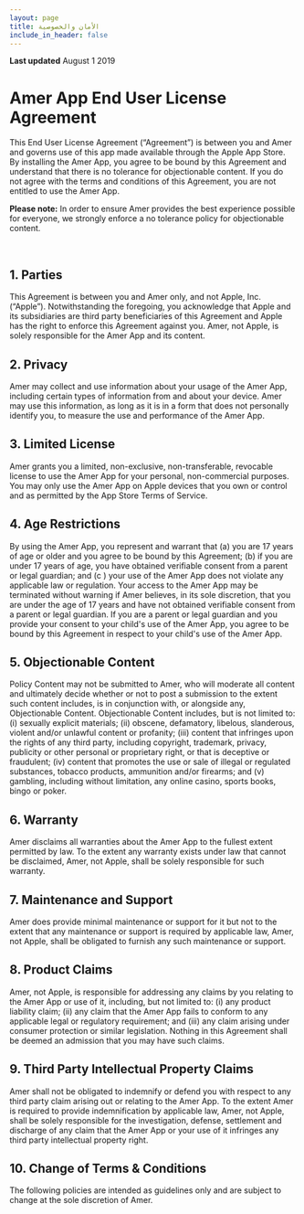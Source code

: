 ```yaml
---
layout: page
title: الأمان والخصوصية
include_in_header: false
---
```


**Last updated**
August 1 2019

# Amer App End User License Agreement
This End User License Agreement (“Agreement”) is between you and
Amer and governs use of this app made available through the Apple App Store. By installing the
Amer App, you agree to be bound by this Agreement and understand that there is no tolerance for objectionable
content. If you do not agree with the terms and conditions of this Agreement, you are not entitled to use the
Amer App.

**Please note:** In order to ensure Amer provides the best experience possible for everyone, we strongly enforce a no tolerance policy for objectionable content.

<br>

## 1. Parties
This Agreement is between you and Amer only, and not Apple, Inc. (“Apple”). Notwithstanding the foregoing, you acknowledge that Apple and its subsidiaries are third party beneficiaries of this Agreement and Apple has the right to enforce this Agreement against you. Amer, not Apple, is solely responsible for the Amer App and its content.

## 2. Privacy
Amer may collect and use information about your usage of the
Amer App, including certain types of information from and about your device.
Amer may use this information, as long as it is in a form that does not personally identify you, to measure the use and performance of the Amer App.

## 3. Limited License
Amer grants you a limited, non-exclusive, non-transferable, revocable license to use the
Amer App for your personal, non-commercial purposes. You may only use the
Amer App on Apple devices that you own or control and as permitted by the App Store Terms of Service.

## 4. Age Restrictions
By using the Amer App, you represent and warrant that (a) you are 17 years of age or older and you agree to be bound by this Agreement; (b) if you are under 17 years of age, you have obtained verifiable consent from a parent or legal guardian; and (c ) your use of the Amer App does not violate any applicable law or regulation. Your access to the Amer App may be terminated without warning if Amer believes, in its sole discretion, that you are under the age of 17 years and have not obtained verifiable consent from a parent or legal guardian. If you are a parent or legal guardian and you provide your consent to your child's use of the Amer App, you agree to be bound by this Agreement in respect to your child's use of the Amer App.

## 5. Objectionable Content
Policy Content may not be submitted to Amer, who will moderate all content and ultimately decide whether or not to post a submission to the extent
such content includes, is in conjunction with, or alongside any, Objectionable Content. Objectionable Content includes,
but is not limited to: (i) sexually explicit materials; (ii) obscene, defamatory, libelous, slanderous, violent and/or
unlawful content or profanity; (iii) content that infringes upon the rights of any third party, including copyright,
trademark, privacy, publicity or other personal or proprietary right, or that is deceptive or fraudulent; (iv) content
that promotes the use or sale of illegal or regulated substances, tobacco products, ammunition and/or firearms; and (v)
gambling, including without limitation, any online casino, sports books, bingo or poker.

## 6. Warranty
Amer disclaims all warranties about the
Amer App to the fullest extent permitted by law. To the extent any warranty exists under law that cannot be
disclaimed,
Amer, not Apple, shall be solely responsible for such warranty.

## 7. Maintenance and Support
Amer does provide minimal maintenance or support for it but not to the extent that any maintenance or support
is required by applicable law,
Amer, not Apple, shall be obligated to furnish any such maintenance or support.

## 8. Product Claims
Amer, not Apple, is responsible for addressing any claims by you relating to the
Amer App or use of it, including, but not limited to: (i) any product liability claim; (ii) any claim that
the
Amer App fails to conform to any applicable legal or regulatory requirement; and (iii) any claim arising under
consumer protection or similar legislation. Nothing in this Agreement shall be deemed an admission that you may have
such claims.

## 9. Third Party Intellectual Property Claims
Amer shall not be obligated to indemnify or defend you with respect to any third party claim arising out or
relating to the
Amer App. To the extent
Amer is required to provide indemnification by applicable law,
Amer, not Apple, shall be solely responsible for the investigation, defense, settlement and discharge of any
claim that the
Amer App or your use of it infringes any third party intellectual property right.

## 10. Change of Terms & Conditions
The following policies are intended as guidelines only and are subject to change at the sole discretion of Amer.

